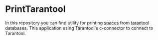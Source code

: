 # PrintTarantool
In this repository you can find utility for printing [spaces](https://www.tarantool.io/en/doc/latest/book/box/data_model/#spaces) from [tarantool](https://www.tarantool.io/en/developers/ "Tarantool") databases. This application using Tarantool's c-connector to connect to Tarantool.
